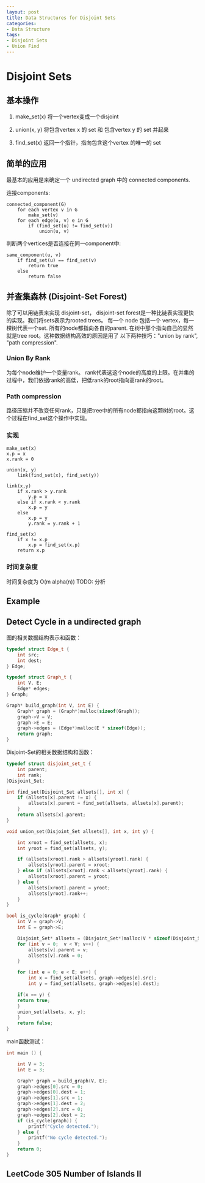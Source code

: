```yaml
---
layout: post
title: Data Structures for Disjoint Sets
categories:
- Data Structure
tags:
- Disjoint Sets
- Union Find
---
```


# Disjoint Sets

## 基本操作

1. make_set(x)
将一个vertex变成一个disjoint

2. union(x, y)
将包含vertex x 的 set 和 包含vertex y 的 set 并起来

3. find_set(x)
返回一个指针，指向包含这个vertex 的唯一的 set

## 简单的应用

最基本的应用是来确定一个 undirected graph 中的 connected components.

连接components:

```
connected_component(G)
    for each vertex v in G
        make_set(v)
    for each edge(u, v) e in G
        if (find_set(u) != find_set(v))
            union(u, v)
```        

判断两个vertices是否连接在同一component中:

```
same_component(u, v)
    if find_set(u) == find_set(v)
        return true
    else
        return false
```

## 并查集森林 (Disjoint-Set Forest)

除了可以用链表来实现 disjoint-set， disjoint-set forest是一种比链表实现更快的实现。我们将sets表示为rooted trees。 每一个 node 包括一个 vertex，每一棵树代表一个set. 所有的node都指向各自的parent. 在树中那个指向自己的显然就是tree root。这种数据结构高效的原因是用了
以下两种技巧："union by rank", "path compression".

### Union By Rank
为每个node维护一个变量rank。 rank代表这这个node的高度的上限。在并集的过程中，我们依据rank的高低，把低rank的root指向高rank的root。

### Path compression
路径压缩并不改变任何rank，只是把tree中的所有node都指向这颗树的root。这个过程在find_set这个操作中实现。

### 实现
```
make_set(x)
x.p = x
x.rank = 0
```

```
union(x, y)
    link(find_set(x), find_set(y))
```

```
link(x,y)
    if x.rank > y.rank
        y.p = x
    else if x.rank < y.rank
        x.p = y
    else
        x.p = y
        y.rank = y.rank + 1
```

```
find_set(x)
    if x != x.p
        x.p = find_set(x.p)
    return x.p
```

### 时间复杂度
时间复杂度为 O(m alpha(n))
TODO: 分析

## Example



## Detect Cycle in a undirected graph

图的相关数据结构表示和函数：

```cpp
typedef struct Edge_t {
	int src;
	int dest;
} Edge;

typedef struct Graph_t {
	int V, E;
	Edge* edges;
} Graph;

Graph* build_graph(int V, int E) {
	Graph* graph = (Graph*)malloc(sizeof(Graph));
	graph->V = V;
	graph->E = E;
	graph->edges = (Edge*)malloc(E * sizeof(Edge));
	return graph;
}
```

Disjoint-Set的相关数据结构和函数：

```cpp
typedef struct disjoint_set_t {
	int parent;
	int rank;
}Disjoint_Set;

int find_set(Disjoint_Set allsets[], int x) {
	if (allsets[x].parent != x) {
		allsets[x].parent = find_set(allsets, allsets[x].parent);
	}
	return allsets[x].parent;
}

void union_set(Disjoint_Set allsets[], int x, int y) {

	int xroot = find_set(allsets, x);
	int yroot = find_set(allsets, y);

	if (allsets[xroot].rank > allsets[yroot].rank) {
		allsets[yroot].parent = xroot;
	} else if (allsets[xroot].rank < allsets[yroot].rank) {
		allsets[xroot].parent = yroot;
	} else {
		allsets[xroot].parent = yroot;
		allsets[yroot].rank++;
	}
}

bool is_cycle(Graph* graph) {
	int V = graph->V;
	int E = graph->E;

	Disjoint_Set* allsets = (Disjoint_Set*)malloc(V * sizeof(Disjoint_Set));
	for (int v = 0;  v < V; v++) {
		allsets[v].parent = v;
		allsets[v].rank = 0;
	}

	for (int e = 0; e < E; e++) {
		int x = find_set(allsets, graph->edges[e].src);
		int y = find_set(allsets, graph->edges[e].dest);

	if(x == y) {
	return true;
	}
	union_set(allsets, x, y);
	}
	return false;
}
```

main函数测试：

```cpp
int main () {

	int V = 3;
	int E = 3;

	Graph* graph = build_graph(V, E);
	graph->edges[0].src = 0;
	graph->edges[0].dest = 1;
	graph->edges[1].src = 1;
	graph->edges[1].dest = 2;
	graph->edges[2].src = 0;
	graph->edges[2].dest = 2;
	if (is_cycle(graph)) {
		printf("Cycle detected.");
	} else {
		printf("No cycle detected.");
	}
	return 0;
}


```


## LeetCode 305 Number of Islands II
